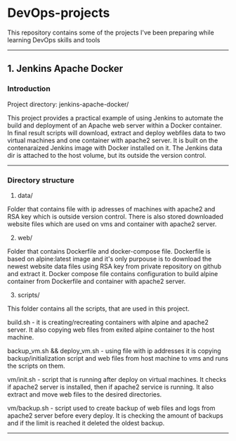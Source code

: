 # DevOps-projects
This repository contains some of the projects I've been preparing while learning DevOps skills and tools

---

## 1. Jenkins Apache Docker
### Introduction



Project directory: jenkins-apache-docker/

This project provides a practical example of using Jenkins to automate the build and deployment of an Apache web server within a Docker container. In final result scripts will download, extract and deploy webfiles data to two virtual machines and one container with apache2 server. It is built on the contenaraized Jenkins image with Docker installed on it. The Jenkins data dir is attached to the host volume, but its outside the version control.

---
### Directory structure



1. data/

Folder that contains file with ip adresses of machines with apache2 and RSA key which is outside version control. There is also stored downloaded website files which are used on vms and container with apache2 server.

2. web/

Folder that contains Dockerfile and docker-compose file. Dockerfile is based on alpine:latest image and it's only purpouse is to download the newest website data files using RSA key from private repository on github and extract it. Docker compose file contains configuration to build alpine container from Dockerfile and container with apache2 server.

3. scripts/

This folder contains all the scripts, that are used in this project.

build.sh - it is creating/recreating containers with alpine and apache2 server. It also copying web files from exited alpine container to the host machine.

backup_vm.sh && deploy_vm.sh - using file with ip addresses it is copying backup/initialization script and web files from host machine to vms and runs the scripts on them.

vm/init.sh - script that is running after deploy on virtual machines. It checks if apache2 server is installed, then if apache2 service is running. It also extract and move web files to the desired directories.

vm/backup.sh - script used to create backup of web files and logs from apache2 server before every deploy. It is checking the amount of backups and if the limit is reached it deleted the oldest backup.

---

